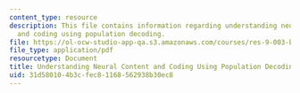 ```yaml
---
content_type: resource
description: This file contains information regarding understanding neural content
  and coding using population decoding.
file: https://ol-ocw-studio-app-qa.s3.amazonaws.com/courses/res-9-003-brains-minds-and-machines-summer-course-summer-2015/31d580104b3cfec81168562938b30ec8_MITRES_9_003SUM15_tut4.pdf
file_type: application/pdf
resourcetype: Document
title: Understanding Neural Content and Coding Using Population Decoding
uid: 31d58010-4b3c-fec8-1168-562938b30ec8
---
```

